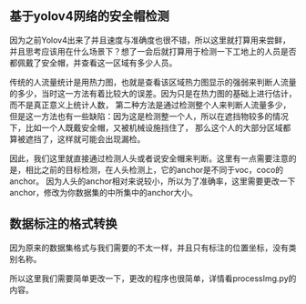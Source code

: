 ## 基于yolov4网络的安全帽检测

因为之前Yolov4出来了并且速度与准确度也很不错，所以这里就打算用来尝鲜，并且思考应该用在什么场景下？想了一会后就打算用于检测一下工地上的人员是否都佩戴了安全帽，并查看这一区域有多少人员。

传统的人流量统计是用热力图，也就是查看该区域热力图显示的强弱来判断人流量的多少，当时这一方法有着比较大的误差。因为只是在热力图的基础上进行估计，而不是真正意义上统计人数，
第二种方法是通过检测整个人来判断人流量多少，但是这一方法也有一些缺陷：因为这是检测整一个人，所以在遮挡物较多的情况下，比如一个人既戴安全帽，又被机械设施挡住了，
那么这个人的大部分区域都算被遮挡了，这样就可能会出现漏检。

因此，我们这里就直接通过检测人头或者说安全帽来判断。这里有一点需要注意的是，相比之前的目标检测，在人头检测上，它的anchor是不同于voc，coco的anchor。
因为人头的anchor相对来说较小，所以为了准确率，这里需要更改一下anchor，修改为你数据集的中所集中的anchor大小。

## 数据标注的格式转换
因为原来的数据集格式与我们需要的不太一样，并且只有标注的位置坐标，没有类别名称。

所以这里我们需要简单更改一下，更改的程序也很简单，详情看processImg.py的内容。